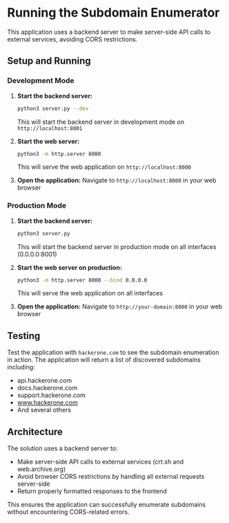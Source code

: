 # Running the Subdomain Enumerator

This application uses a backend server to make server-side API calls to external services, avoiding CORS restrictions.

## Setup and Running

### Development Mode

1. **Start the backend server:**
   ```bash
   python3 server.py --dev
   ```
   This will start the backend server in development mode on `http://localhost:8001`

2. **Start the web server:**
   ```bash
   python3 -m http.server 8000
   ```
   This will serve the web application on `http://localhost:8000`

3. **Open the application:**
   Navigate to `http://localhost:8000` in your web browser

### Production Mode

1. **Start the backend server:**
   ```bash
   python3 server.py
   ```
   This will start the backend server in production mode on all interfaces (0.0.0.0:8001)

2. **Start the web server on production:**
   ```bash
   python3 -m http.server 8000 --bind 0.0.0.0
   ```
   This will serve the web application on all interfaces

3. **Open the application:**
   Navigate to `http://your-domain:8000` in your web browser

## Testing

Test the application with `hackerone.com` to see the subdomain enumeration in action. The application will return a list of discovered subdomains including:
- api.hackerone.com
- docs.hackerone.com
- support.hackerone.com
- www.hackerone.com
- And several others

## Architecture

The solution uses a backend server to:
- Make server-side API calls to external services (crt.sh and web.archive.org)
- Avoid browser CORS restrictions by handling all external requests server-side  
- Return properly formatted responses to the frontend

This ensures the application can successfully enumerate subdomains without encountering CORS-related errors.